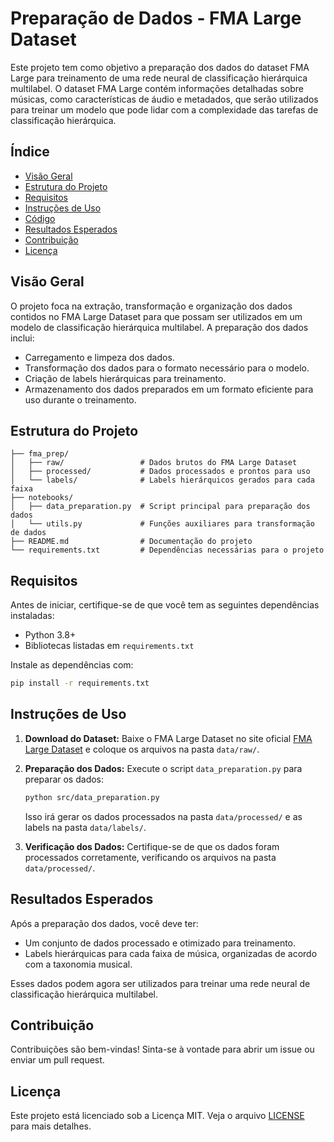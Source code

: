# Preparação de Dados - FMA Large Dataset

Este projeto tem como objetivo a preparação dos dados do dataset FMA Large para treinamento de uma rede neural de classificação hierárquica multilabel. O dataset FMA Large contém informações detalhadas sobre músicas, como características de áudio e metadados, que serão utilizados para treinar um modelo que pode lidar com a complexidade das tarefas de classificação hierárquica.

## Índice

- [Visão Geral](#visão-geral)
- [Estrutura do Projeto](#estrutura-do-projeto)
- [Requisitos](#requisitos)
- [Instruções de Uso](#instruções-de-uso)
- [Código](#código)
- [Resultados Esperados](#resultados-esperados)
- [Contribuição](#contribuição)
- [Licença](#licença)

## Visão Geral

O projeto foca na extração, transformação e organização dos dados contidos no FMA Large Dataset para que possam ser utilizados em um modelo de classificação hierárquica multilabel. A preparação dos dados inclui:

- Carregamento e limpeza dos dados.
- Transformação dos dados para o formato necessário para o modelo.
- Criação de labels hierárquicas para treinamento.
- Armazenamento dos dados preparados em um formato eficiente para uso durante o treinamento.

## Estrutura do Projeto

```
├── fma_prep/
│   ├── raw/                 # Dados brutos do FMA Large Dataset
│   ├── processed/           # Dados processados e prontos para uso
│   └── labels/              # Labels hierárquicos gerados para cada faixa
├── notebooks/
│   ├── data_preparation.py  # Script principal para preparação dos dados
│   └── utils.py             # Funções auxiliares para transformação de dados
├── README.md                # Documentação do projeto
└── requirements.txt         # Dependências necessárias para o projeto
```

## Requisitos

Antes de iniciar, certifique-se de que você tem as seguintes dependências instaladas:

- Python 3.8+
- Bibliotecas listadas em `requirements.txt`

Instale as dependências com:

```bash
pip install -r requirements.txt
```

## Instruções de Uso

1. **Download do Dataset:**
   Baixe o FMA Large Dataset no site oficial [FMA Large Dataset](https://github.com/mdeff/fma) e coloque os arquivos na pasta `data/raw/`.

2. **Preparação dos Dados:**
   Execute o script `data_preparation.py` para preparar os dados:

   ```bash
   python src/data_preparation.py
   ```

   Isso irá gerar os dados processados na pasta `data/processed/` e as labels na pasta `data/labels/`.

3. **Verificação dos Dados:**
   Certifique-se de que os dados foram processados corretamente, verificando os arquivos na pasta `data/processed/`.

## Resultados Esperados

Após a preparação dos dados, você deve ter:

- Um conjunto de dados processado e otimizado para treinamento.
- Labels hierárquicas para cada faixa de música, organizadas de acordo com a taxonomia musical.

Esses dados podem agora ser utilizados para treinar uma rede neural de classificação hierárquica multilabel.

## Contribuição

Contribuições são bem-vindas! Sinta-se à vontade para abrir um issue ou enviar um pull request.

## Licença

Este projeto está licenciado sob a Licença MIT. Veja o arquivo [LICENSE](LICENSE) para mais detalhes.
